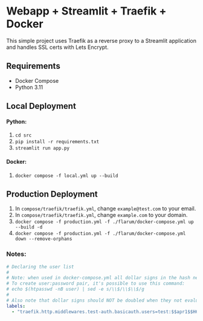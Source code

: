 # Webapp + Streamlit + Traefik + Docker
This simple project uses Traefik as a reverse proxy to a Streamlit application and handles SSL certs with Lets Encrypt.

## Requirements
- Docker Compose
- Python 3.11

## Local Deployment
#### Python:
1. `cd src`
2. `pip install -r requirements.txt`
3. `streamlit run app.py`

#### Docker:
1. `docker compose -f local.yml up --build`

## Production Deployment
1. In `compose/traefik/traefik.yml`, change `example@test.com` to your email.
2. In `compose/traefik/traefik.yml`, change `example.com` to your domain.
3. `docker compose -f production.yml -f ./flarum/docker-compose.yml up --build -d`
4. `docker compose -f production.yml -f ./flarum/docker-compose.yml down --remove-orphans`

### Notes:
```yaml
# Declaring the user list
#
# Note: when used in docker-compose.yml all dollar signs in the hash need to be doubled for escaping.
# To create user:password pair, it's possible to use this command:
# echo $(htpasswd -nB user) | sed -e s/\\$/\\$\\$/g
#
# Also note that dollar signs should NOT be doubled when they not evaluated (e.g. Ansible docker_container module).
labels:
  - "traefik.http.middlewares.test-auth.basicauth.users=test:$$apr1$$H6uskkkW$$IgXLP6ewTrSuBkTrqE8wj/,test2:$$apr1$$d9hr9HBB$$4HxwgUir3HP4EsggP/QNo0"
```